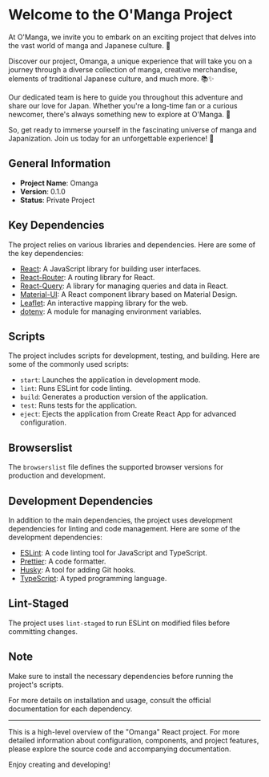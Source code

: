 # Welcome to the O'Manga Project

At O'Manga, we invite you to embark on an exciting project that delves into the vast world of manga and Japanese culture. 🎌

Discover our project, Omanga, a unique experience that will take you on a journey through a diverse collection of manga, creative merchandise, elements of traditional Japanese culture, and much more. 📚✨

Our dedicated team is here to guide you throughout this adventure and share our love for Japan. Whether you're a long-time fan or a curious newcomer, there's always something new to explore at O'Manga. 🌟

So, get ready to immerse yourself in the fascinating universe of manga and Japanization. Join us today for an unforgettable experience! 🚀

## General Information

- **Project Name**: Omanga
- **Version**: 0.1.0
- **Status**: Private Project

## Key Dependencies

The project relies on various libraries and dependencies. Here are some of the key dependencies:

- [React](https://reactjs.org/): A JavaScript library for building user interfaces.
- [React-Router](https://reactrouter.com/): A routing library for React.
- [React-Query](https://react-query.tanstack.com/): A library for managing queries and data in React.
- [Material-UI](https://mui.com/): A React component library based on Material Design.
- [Leaflet](https://leafletjs.com/): An interactive mapping library for the web.
- [dotenv](https://www.npmjs.com/package/dotenv): A module for managing environment variables.

## Scripts

The project includes scripts for development, testing, and building. Here are some of the commonly used scripts:

- `start`: Launches the application in development mode.
- `lint`: Runs ESLint for code linting.
- `build`: Generates a production version of the application.
- `test`: Runs tests for the application.
- `eject`: Ejects the application from Create React App for advanced configuration.

## Browserslist

The `browserslist` file defines the supported browser versions for production and development.

## Development Dependencies

In addition to the main dependencies, the project uses development dependencies for linting and code management. Here are some of the development dependencies:

- [ESLint](https://eslint.org/): A code linting tool for JavaScript and TypeScript.
- [Prettier](https://prettier.io/): A code formatter.
- [Husky](https://typicode.github.io/husky/): A tool for adding Git hooks.
- [TypeScript](https://www.typescriptlang.org/): A typed programming language.

## Lint-Staged

The project uses `lint-staged` to run ESLint on modified files before committing changes.

## Note

Make sure to install the necessary dependencies before running the project's scripts.

For more details on installation and usage, consult the official documentation for each dependency.

---

This is a high-level overview of the "Omanga" React project. For more detailed information about configuration, components, and project features, please explore the source code and accompanying documentation.

Enjoy creating and developing!

